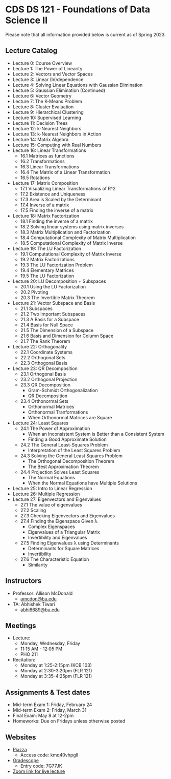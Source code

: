 # CDS DS 121 - Foundations of Data Science II

Please note that all information provided below is current as of Spring 2023.

## Lecture Catalog

- Lecture 0: Course Overview
- Lecture 1: The Power of Linearity
- Lecture 2: Vectors and Vector Spaces
- Lecture 3: Linear (In)dependence
- Lecture 4: Solving Linear Equations with Gaussian Elimination
- Lecture 5: Gaussian Elimination (Continued)
- Lecture 6: Vector Geometry
- Lecture 7: The K-Means Problem
- Lecture 8: Cluster Evaluation
- Lecture 9: Hierarchical Clustering
- Lecture 10: Supervised Learning
- Lecture 11: Decision Trees
- Lecture 12: k-Nearest Neighbors
- Lecture 13: k-Nearest Neighbors in Action
- Lecture 14: Matrix Algebra
- Lecture 15: Computing with Real Numbers
- Lecture 16: Linear Transformations
  - 16.1 Matrices as functions
  - 16.2 Transformations
  - 16.3 Linear Transformations
  - 16.4 The Matrix of a Linear Transformation
  - 16.5 Rotations
- Lecture 17: Matrix Composition
  - 17.1 Visualizing Linear Transformations of R^2
  - 17.2 Existence and Uniqueness
  - 17.3 Area is Scaled by the Determinant
  - 17.4 Inverse of a matrix
  - 17.5 Finding the inverse of a matrix
- Lecture 18: Matrix Factorization
  - 18.1 Finding the inverse of a matrix
  - 18.2 Solving linear systems using matrix inverses
  - 18.3 Matrix Multiplication and Factorization
  - 18.4 Computational Complexity of Matrix Multiplication
  - 18.5 Computational Complexity of Matrix Inverse
- Lecture 19: The LU Factorization
  - 19.1 Computational Complexity of Matrix Inverse
  - 19.2 Matrix Factorizations
  - 19.3 The LU Factorization Problem
  - 19.4 Elementary Matrices
  - 19.5 The LU Factorization
- Lecture 20: LU Decomposition + Subspaces
  - 20.1 Using the LU Factorization
  - 20.2 Pivoting
  - 20.3 The Invertible Matrix Theorem
- Lecture 21: Vector Subspace and Basis
  - 21.1 Subspaces
  - 21.2 Two Important Subspaces
  - 21.3 A Basis for a Subspace
  - 21.4 Basis for Null Space
  - 21.5 The Dimension of a Subspace
  - 21.6 Basis and Dimension for Column Space
  - 21.7 The Rank Theorem
- Lecture 22: Orthogonality
  - 22.1 Coordinate Systems
  - 22.2 Orthogonal Sets
  - 22.3 Orthogonal Basis
- Lecture 23: QR Decomposition
  - 23.1 Orthogonal Basis
  - 23.2 Orthogonal Projection
  - 23.3 QR Decomposition
    - Gram-Schmidt Orthogonalization
    - QR Decomposition
  - 23.4 Orthonormal Sets
    - Orthonormal Matrices
    - Orthonormal Tranformations
    - When Orthonormal Matrices are Square
- Lecture 24: Least Squares
  - 24.1 The Power of Approximation
    - When an Inconsistent System is Better than a Consistent System
    - Finding a Good Approximate Solution
  - 24.2 The General Least-Squares Problem
    - Interpretation of the Least Squares Problem
  - 24.3 Solving the General Least Squares Problem
    - The Orthogonal Decomposition Theorem
    - The Best Approximation Theorem
  - 24.4 Projection Solves Least Squares
    - The Normal Equations
    - When the Normal Equations have Multiple Solutions
- Lecture 25: Intro to Linear Regression
- Lecture 26: Multiple Regression
- Lecture 27: Eigenvectors and Eigenvalues
  - 27.1 The value of eigenvalues
  - 27.2 Scaling
  - 27.3 Checking Eigenvectors and Eigenvalues
  - 27.4 Finding the Eigenspace Given λ
    - Complex Eigenspaces
    - Eigenvalues of a Triangular Matrix
    - Invertibility and Eigenvalues
  - 27.5 Finding Eigenvalues λ using Determinants
    - Determinants for Square Matrices
    - Invertibility
  - 27.6 The Characteristic Equation
    - Similarity

## Instructors

- Professor: Allison McDonald
  - amcdon@bu.edu
- TA: Abhishek Tiwari
  - abhi6689@bu.edu

## Meetings

- Lecture:
  - Monday, Wednesday, Friday
  - 11:15 AM - 12:05 PM
  - PHO 211
- Recitation:
  - Monday at 1:25-2:15pm (KCB 103)
  - Monday at 2:30-3:20pm (FLR 121)
  - Monday at 3:35-4:25pm (FLR 121)

## Assignments & Test dates

- Mid-term Exam 1: Friday, February 24
- Mid-term Exam 2: Friday, March 31
- Final Exam: May 8 at 12-2pm
- Homeworks: Due on Fridays unless otherwise posted

## Websites

- [Piazza](https://piazza.com/bu/spring2023/ds121/info)
  - Access code: kmq40vhpgll
- [Gradescope](https://www.gradescope.com/courses/495963)
  - Entry code: 7G77JK
- [Zoom link for live lecture](https://bostonu.zoom.us/j/91752352732?pwd=NkdvVUNpV0FHUnB5TkZaQWZ0d2ZXUT09)